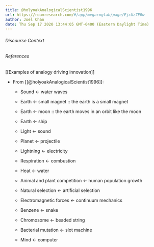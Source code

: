 ```yaml
---
title: @holyoakAnalogicalScientist1996
url: https://roamresearch.com/#/app/megacoglab/page/EjcUz7ERw
author: Joel Chan
date: Thu Sep 17 2020 13:44:05 GMT-0400 (Eastern Daylight Time)
---
```




###### Discourse Context



###### References

[[Examples of analogy driving innovation]]

- From [[@holyoakAnalogicalScientist1996]]:

    - Sound ← water waves

    - Earth ← small magnet :: the earth is a small magnet

    - Earth ← moon :: the earth moves in an orbit like the moon

    - Earth ← ship

    - Light ← sound

    - Planet ← projectile

    - Lightning ← electricity

    - Respiration ← combustion

    - Heat ← water

    - Animal and plant competition ← human population growth

    - Natural selection ← artificial selection

    - Electromagnetic forces ← continuum mechanics

    - Benzene ← snake

    - Chromosome ← beaded string

    - Bacterial mutation ← slot machine

    - Mind ← computer
